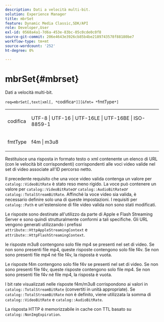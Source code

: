 ```yaml
---
description: Dati a velocità multi-bit.
solution: Experience Manager
title: mbrSet
feature: Dynamic Media Classic,SDK/API
role: Developer,User
exl-id: 0568a4a1-7d6a-453e-83bc-05c0cde0c0f8
source-git-commit: 206e4643e3926cb85b4be2189743578f88180be7
workflow-type: tm+mt
source-wordcount: '252'
ht-degree: 0%

---
```


# mbrSet{#mbrset}

Dati a velocità multi-bit.

`req=mbrSet[,text|xml[, *`codifica`*]][&fmt= *`fmtType`*]`

<table id="simpletable_D2B8704E09B34337870A257CD7CB5C56"> 
 <tr class="strow"> 
  <td class="stentry"> <p><span class="codeph"><span class="varname"> codifica</span></span> </p> </td> 
  <td class="stentry"> <p><span class="codeph"> UTF-8 | UTF-16 | UTF-16LE | UTF-16BE | ISO-8859-1</span> </p></td> 
 </tr> 
 <tr class="strow"> 
  <td class="stentry"> <p><span class="codeph"><span class="varname"> fmtType</span></span> </p></td> 
  <td class="stentry"> <p><span class="codeph"> f4m | m3u8</span> </p></td> 
 </tr> 
</table>

Restituisce una risposta in formato testo o xml contenente un elenco di URL (con le velocità bit corrispondenti) corrispondenti alle voci video valide nel set di video associate all&#39;ID percorso netto.

Il precedente requisito che una voce video valida contenga un valore per `catalog::VideoBitRate` è stato reso meno rigido. La voce può contenere un valore per `catalog::VideoBitRate`*or* `catalog::AudioBitRate`*or* `catalog::TotalStreamBitRate`. Affinché la voce video sia valida, è necessario definire solo una di queste impostazioni. I requisiti per `catalog::Path` e un&#39;estensione di file video valida non sono stati modificati.

Le risposte sono destinate all&#39;utilizzo da parte di Apple e Flash Streaming Server e sono quindi strutturalmente conformi a tali specifiche. Gli URL vengono generati utilizzando i prefissi `attribute::HttpAppleStreamingContext` e `attribute::HttpFlashStreamingContext`.

le risposte m3u8 contengono solo file mp4 se presenti nel set di video. Se non sono presenti file mp4, queste risposte contengono solo file f4v. Se non sono presenti file mp4 né file f4v, la risposta è vuota.

Le risposte f4m contengono solo file f4v se presenti nel set di video. Se non sono presenti file f4v, queste risposte contengono solo file mp4. Se non sono presenti file f4v né file mp4, la risposta è vuota.

I bit rate visualizzati nelle risposte f4m/m3u8 corrispondono ai valori in `catalog::TotalStreamBitRate` (convertiti in unità appropriate). Se `catalog::TotalStreamBitRate` non è definito, viene utilizzata la somma di `catalog::VideoBitRate` e `catalog::AudioBitRate`.

La risposta HTTP è memorizzabile in cache con TTL basato su `catalog::NonImgExpiration`.
